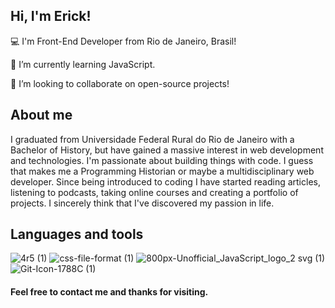 
## Hi, I'm Erick!

 

:computer: I'm Front-End Developer from Rio de Janeiro, Brasil!

🌱 I’m currently learning JavaScript.

 👯 I’m looking to collaborate on open-source projects!



## About me

 I graduated from Universidade Federal Rural do Rio de Janeiro with a Bachelor of History, but have gained a massive interest in web development and technologies. I'm passionate about building things with code. I guess that makes me a Programming Historian or maybe a multidisciplinary web developer.
 Since being introduced to coding I have started reading articles, listening to podcasts, taking online courses and creating a portfolio of projects. I sincerely think that I've discovered my passion in life.

## Languages and tools


![4r5 (1)](https://user-images.githubusercontent.com/49876146/136490327-0af71396-72ba-46a6-889e-f609ab779c7f.png) 
![css-file-format (1)](https://user-images.githubusercontent.com/49876146/136490795-16f67909-b548-481d-85d9-054025be6560.png) 
![800px-Unofficial_JavaScript_logo_2 svg (1)](https://user-images.githubusercontent.com/49876146/136489935-2adf642d-838c-44da-ac72-8e287e79c0be.png) 
![Git-Icon-1788C (1)](https://user-images.githubusercontent.com/49876146/136493173-71cf9ddc-9454-4762-9dda-c7e074db99ca.png) 






#### Feel free to contact me and thanks for visiting.

<!--

Here are some ideas to get you started

- 🔭 I’m currently working on ...
- 🌱 I’m currently learning ...
- 👯 I’m looking to collaborate on ...
- 🤔 I’m looking for help with ...
- 💬 Ask me about ...
- 📫 How to reach me: ...
- 😄 Pronouns: ...
- ⚡ Fun fact: ...
-->
